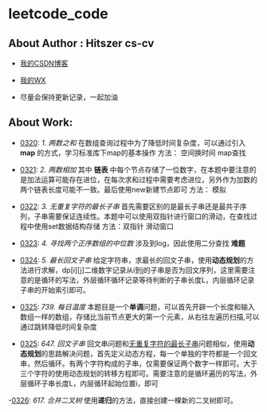 # leetcode_code

## About Author : Hitszer cs-cv

- [我的CSDN博客](https://blog.csdn.net/qq_43528044)

- [我的WX](z1060856152)

- 尽量会保持更新记录，一起加油


## About Work:

- [0320](https://leetcode.cn/problems/two-sum/?favorite=2cktkvj): *1. 两数之和* 在数组查询过程中为了降低时间复杂度，可以通过引入 **map** 的方式，学习标准库下map的基本操作 方法： 空间换时间  map查找

- [0321](https://leetcode.cn/problems/add-two-numbers/?favorite=2cktkvj): *2. 两数相加* 其中 **链表** 中每个节点存储了一位数字，在本题中要注意的是加法运算可能存在进位，在每次求和过程中需要考虑进位，另外作为加数的两个链表长度可能不一致。最后使用new新建节点即可 方法： 模拟
 
- [0322](https://leetcode.cn/problems/longest-substring-without-repeating-characters/?favorite=2cktkvj): *3. 无重复字符的最长子串* 首先需要区别的是最长子串还是最共子序列，子串需要保证连续性。本题中可以使用双指针进行窗口的滑动，在查找过程中使用set数据结构存储 方法：双指针 滑动窗口

- [0323](https://leetcode.cn/problems/median-of-two-sorted-arrays/?favorite=2cktkvj): *4. 寻找两个正序数组的中位数* 涉及到log，因此使用二分查找 **难题**

- [0324](https://leetcode.cn/problems/longest-palindromic-substring/): *5. 最长回文子串* 给定字符串，求最长的回文子串，使用**动态规划**的方法进行求解，dp[i][j]二维数字记录从i到j的子串是否为回文序列，这里需要注意的是循环的写法，外层循环循环记录等待判断的子串长度L，内层循环记录子串的开始索引即可。

- [0325](https://leetcode.cn/problems/daily-temperatures/?favorite=2cktkvj): *739. 每日温度* 本题目是一个**单调**问题，可以首先开辟一个长度和输入数组一样的数组，存储比当前节点更大的第一个元素，从右往左遍历扫描,可以通过跳转降低时间复杂度

- [0325](https://leetcode.cn/problems/palindromic-substrings/?favorite=2cktkvj): *647. 回文子串* 回文串问题和[无重复字符的最长子串](https://leetcode.cn/problems/longest-substring-without-repeating-characters/?favorite=2cktkvj)问题相似，使用**动态规划**的思路解决问题，首先定义动态方程，每一个单独的字符都是一个回文串，然后循环。有两个字符构成的子串，仅需要保证两个数字一样即可。大于三个字符的使用动态规划的转移方程即可。需要注意的是循环遍历的写法，外层循环子串长度L，内层循环起始位置i，即可

-[0326](https://leetcode.cn/problems/merge-two-binary-trees/?favorite=2cktkvj): *617. 合并二叉树*  使用**递归**的方法，直接创建一棵新的二叉树即可。
